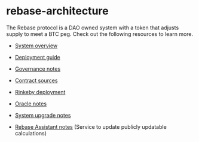 # rebase-architecture
The Rebase protocol is a DAO owned system with a token that adjusts supply to meet a BTC peg. Check out the following resources to learn more.

- [System overview](/Overview.md)
- [Deployment guide](/Deploy.md)
- [Governance notes](/Governance.md)
- [Contract sources](/Rinkeby.md)
- [Rinkeby deployment](/Rinkeby.md)

- [Oracle notes](/CentralizedOracle.md)
- [System upgrade notes](/Upgrade.md)

- [Rebase Assistant notes](/Upgrade.md) (Service to update publicly updatable calculations)